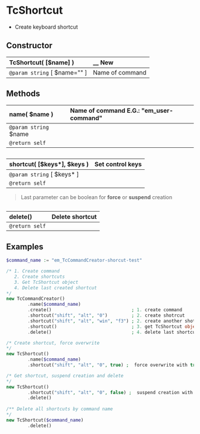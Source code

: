 # TcShortcut  * Create keyboard shortcut  ## Constructor  | __TcShortcut__( [$name] )    |__ New    |  |:---    |:---    |  |`@param string` [ $name="" ]    |Name of command    |  ## Methods  | __name__( $name )    | Name of command E.G.: "em_user-command"    |  |:---    |:---    |  |`@param string` $name    |    |  |`@return self`    |    |  ##  | __shortcut__( [$keys*], $keys )    |Set control keys    |  |:---    |:---    |  |`@param string` [ $keys* ]    |    |  |`@return self`    |    |  >Last parameter can be boolean for __force__ or __suspend__ creation  ##  | __delete__()    |Delete shortcut    |  |:---    |:---    |  |`@return self`    |    |  ## Examples  
``` php
$command_name := "em_TcCommandCreator-shorcut-test"/* 1. Create command   2. Create shortcuts   3. Get TcShortcut object    4. Delete last created shortcut*/new TcCommandCreator()        .name($command_name)
        .create()                              ; 1. create command
        .shortcut("shift", "alt", "0")         ; 2. create shotrcut
        .shortcut("shift", "alt", "win", "f3") ; 2. create another shotrcut
        .shortcut()                            ; 3. get TcShortcut object
        .delete()                              ; 4. delete last shortcut/* Create shortcut, force overwrite*/new TcShortcut()		.name($command_name)		.shortcut("shift", "alt", "0", true) ;  force overwrite with true/* Get shortcut, suspend creation and delete*/new TcShortcut()		.shortcut("shift", "alt", "0", false) ;  suspend creation with false		.delete()		/** Delete all shortcuts by command name*/new TcShortcut($command_name)		.delete()		 
```    